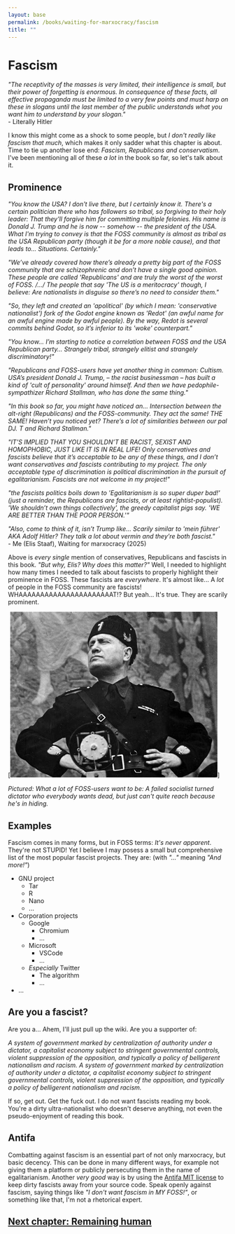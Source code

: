 ```yaml
---
layout: base
permalink: /books/waiting-for-marxocracy/fascism
title: ""
---
```


# Fascism
*"The receptivity of the masses is very limited, their intelligence is small, but their
power of forgetting is enormous. In consequence of these facts, all effective propaganda
must be limited to a very few points and must harp on these in slogans until the last
member of the public understands what you want him to understand by your slogan."*  
\- Literally Hitler

I know this might come as a shock to some people, but *I don't really like fascism
that much*, which makes it only sadder what this chapter is about. Time to tie up
another lose end: *Fascism, Republicans and conservatism*. I've been mentioning
all of these *a lot* in the book so far, so let's talk about it.

## Prominence
*"You know the USA? I don't live there, but I certainly know it. There's a certain
politician there who has followers so tribal, so forgiving to their holy leader:
That they'll forgive him for committing multiple felonies. His name is Donald J.
Trump and he is now -- somehow -- the president of the USA. What I'm trying to
convey is that the FOSS community is almost as tribal as the USA Republican party
(though it be for a more noble cause), and that leads to... Situations. Certainly."*

*"We’ve already covered how there’s already a pretty big part of the FOSS community
that are schizophrenic and don’t have a single good opinion. These people are called
'Republicans' and are truly the worst of the worst of FOSS. /.../ The people that say
'The US is a meritocracy' though, I believe: Are nationalists in disguise so there’s
no need to consider them."*

*"So, they left and created an 'apolitical' (by which I mean: 'conservative
nationalist') fork of the Godot engine known as 'Redot' (an awful name for an
awful engine made by awful people). By the way, Redot is several commits behind
Godot, so it’s inferior to its 'woke' counterpart."*

*"You know… I’m starting to notice a correlation between FOSS and the USA Republican
party… Strangely tribal, strangely elitist and strangely discriminatory!"*

*"Republicans and FOSS-users have yet another thing in common: Cultism. USA’s president
Donald J. Trump, – the racist businessman – has built a kind of 'cult of personality'
around himself. And then we have pedophile-sympathizer Richard Stallman, who has
done the same thing."*

*"In this book so far, you might have noticed an… Intersection between the alt-right
(Republicans) and the FOSS-community. They act the same! THE SAME! Haven’t you noticed
yet? There’s a lot of similarities between our pal DJ. T and Richard Stallman."*

*"IT’S IMPLIED THAT YOU SHOULDN’T BE RACIST, SEXIST AND HOMOPHOBIC, JUST LIKE IT IS IN
REAL LIFE! Only conservatives and fascists believe that it’s acceptable to be any of
these things, and I don’t want conservatives and fascists contributing to my project.
The only acceptable type of discrimination is political discrimination in the pursuit
of egalitarianism. Fascists are not welcome in my project!"*

*"the fascists politics boils down to 'Egalitarianism is so super duper bad!' (just a
reminder, the Republicans are fascists, or at least rightist-populist). 'We shouldn’t
own things collectively', the greedy capitalist pigs say. 'WE ARE BETTER THAN THE POOR
PERSON.'"*

*"Also, come to think of it, isn’t Trump like… Scarily similar to 'mein führer' AKA
Adolf Hitler? They talk a lot about vermin and they’re both fascist."*  
\- Me (Elis Staaf), Waiting for marxocracy (2025)

Above is *every single* mention of conservatives, Republicans and fascists in this
book. *"But why, Elis? Why does this matter?"* Well, I needed to highlight how many
times I needed to talk about fascists to properly highlight their prominence in
FOSS. These fascists are *everywhere*. It's almost like... A *lot* of people in
the FOSS community are fascists! WHAAAAAAAAAAAAAAAAAAAAAAT!? But yeah... It's
true. They are scarily prominent.

[![Benito...](/images/mussolini.jpg)]

*Pictured: What a lot of FOSS-users want to be: A failed socialist turned dictator
who everybody wants dead, but just can't quite reach because he's in hiding.*

## Examples
Fascism comes in many forms, but in FOSS terms: *It's never apparent*. They're not
STUPID! Yet I believe I may posess a small but comprehensive list of the most popular
fascist projects. They are: (with *"..."* meaning *"And more!"*)

- GNU project
  - Tar
  - R
  - Nano
  - ...
- Corporation projects
  - Google
    - Chromium
    - ...
  - Microsoft
    - VSCode 
    - ...
  - *Especially* Twitter
    - The algorithm
    - ...
- ...

## Are you a fascist?
Are you a... Ahem, I'll just pull up the wiki. Are you a supporter of:

*A system of government marked by centralization of authority under a
dictator, a capitalist economy subject to stringent governmental controls,
violent suppression of the opposition, and typically a policy of belligerent
nationalism and racism. A system of government marked by centralization of
authority under a dictator, a capitalist economy subject to stringent
governmental controls, violent suppression of the opposition, and typically
a policy of belligerent nationalism and racism.*

If so, get out. Get the fuck out. I do not want fascists reading my book.
You're a dirty ultra-nationalist who doesn't deserve anything, not even
the pseudo-enjoyment of reading this book.

## Antifa
Combatting against fascism is an essential part of not only marxocracy, but basic
decency. This can be done in many different ways, for example not giving them a
platform or publicly persecuting them in the name of egalitarianism. Another
*very good* way is by using the [Antifa MIT license](https://https://github.com/jamiebuilds/anti-fascist-mit-license)
to keep dirty fascists away from your source code. Speak openly against fascism,
saying things like *"I don't want fascism in MY FOSS!"*, or something like that,
I'm not a rhetorical expert.

## [Next chapter: Remaining human](/books/waiting-for-marxocracy/remaining-human)
